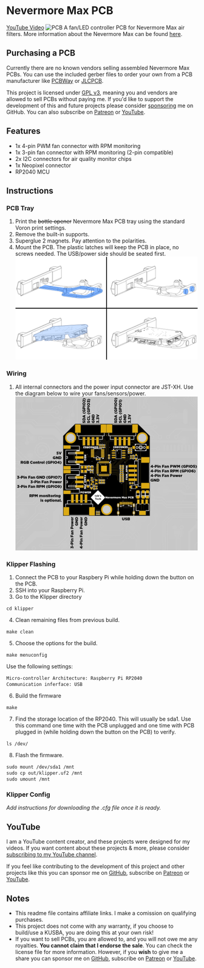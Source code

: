 # Nevermore Max PCB
[YouTube Video](https://www.youtube.com/)
![PCB](./Images/PCB.jpg)
A fan/LED controller PCB for Nevermore Max air filters. More information about the Nevermore Max can be found [here](https://github.com/nevermore3d/Nevermore_Max).

## Purchasing a PCB
Currently there are no known vendors selling assembled Nevermore Max PCBs. You can use the included gerber files to order your own from a PCB manufacturer like [PCBWay](https://www.pcbway.com/setinvite.aspx?inviteid=374841) or [JLCPCB](https://jlcpcb.com/).

This project is licensed under [GPL v3](./LICENSE), meaning you and vendors are allowed to sell PCBs without paying me. If you'd like to support the development of this and future projects please consider [sponsoring](https://github.com/sponsors/xbst) me on GitHub. You can also subscribe on [Patreon](https://l.isiks.tech/patreon) or [YouTube](https://l.isiks.tech/member).

## Features
- 1x 4-pin PWM fan connector with RPM monitoring
- 1x 3-pin fan connector with RPM monitoring (2-pin compatible)
- 2x I2C connectors for air quality monitor chips
- 1x Neopixel connector
- RP2040 MCU

## Instructions
### PCB Tray
1. Print the ~~bottle opener~~ Nevermore Max PCB tray using the standard Voron print settings.
2. Remove the built-in supports.
3. Superglue 2 magnets. Pay attention to the polarities.
4. Mount the PCB. The plastic latches will keep the PCB in place, no screws needed. The USB/power side should be seated first.
![Instructions](./Images/PCB-Tray.png)
### Wiring
1. All internal connectors and the power input connector are JST-XH. Use the diagram below to wire your fans/sensors/power.
![Pinout](./Images/Pinout.png)
### Klipper Flashing
1. Connect the PCB to your Raspbery Pi while holding down the button on the PCB.
2. SSH into your Raspberry Pi.
3. Go to the Klipper directory
```
cd klipper
```
4. Clean remaining files from previous build.
```
make clean
```
5. Choose the options for the build.
```
make menuconfig
```
Use the following settings:
```
Micro-controller Architecture: Raspberry Pi RP2040
Communication inferface: USB
```
6. Build the firmware
```
make
```
7. Find the storage location of the RP2040. This will usually be sda1. Use this command one time with the PCB unplugged and one time with PCB plugged in (while holding down the button on the PCB) to verify.
```
ls /dev/
```
8. Flash the firmware.
```
sudo mount /dev/sda1 /mnt
sudo cp out/klipper.uf2 /mnt
sudo umount /mnt
```
### Klipper Config
*Add instructions for downloading the .cfg file once it is ready.*
## YouTube

I am a YouTube content creator, and these projects were designed for my videos. If you want content about these projects & more, please consider [subscribing to my YouTube channel](https://www.youtube.com/channel/UClAWYmCkHjsbaX9Wz1df2mg).
<br>

If you feel like contributing to the development of this project and other projects like this you can sponsor me on [GitHub](https://github.com/sponsors/xbst), subscribe on [Patreon](https://l.isiks.tech/patreon) or [YouTube](https://l.isiks.tech/member).

## Notes
- This readme file contains affiliate links. I make a comission on qualifying purchases.
- This project does not come with any warranty, if you choose to build/use a KUSBA, you are doing this at your own risk!
- If you want to sell PCBs, you are allowed to, and you will not owe me any royalties. **You cannot claim that I endorse the sale**. You can check the license file for more information. However, if you **wish** to give me a share you can sponsor me on [GitHub](https://github.com/sponsors/xbst), subscribe on [Patreon](https://l.isiks.tech/patreon) or [YouTube](https://l.isiks.tech/member).
